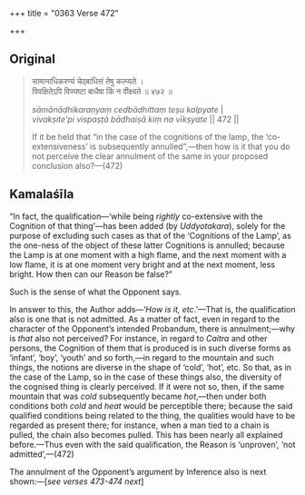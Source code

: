 +++
title = "0363 Verse 472"

+++
## Original 
>
> सामानाधिकरण्यं चेद्बाधित्तं तेषु कल्प्यते ।  
> विवक्षितेऽपि विस्पष्टा बाधैषा किं न वीक्ष्यते ॥ ४७२ ॥ 
>
> *sāmānādhikaraṇyaṃ cedbādhittaṃ teṣu kalpyate* \|  
> *vivakṣite'pi vispaṣṭā bādhaiṣā kiṃ na vīkṣyate* \|\| 472 \|\| 
>
> If it be held that “in the case of the cognitions of the lamp, the ‘co-extensiveness’ is subsequently annulled”,—then how is it that you do not perceive the clear annulment of the same in your proposed conclusion also?—(472)



## Kamalaśīla

“In fact, the qualification—‘while being *rightly* co-extensive with the Cognition of that thing’—has been added (by *Uddyotakara*), solely for the purpose of excluding such cases as that of the ‘Cognitions of the Lamp’, as the one-ness of the object of these latter Cognitions is annulled; because the Lamp is at one moment with a high flame, and the next moment with a low flame, it is at one moment very bright and at the next moment, less bright. How then can our Reason be false?”

Such is the sense of what the Opponent says.

In answer to this, the Author adds—‘*How is it, etc*.’—That is, the qualification also is one that is not admitted. As a matter of fact, even in regard to the character of the Opponent’s intended Probandum, there is annulment;—why is *that* also not perceived? For instance, in regard to *Caitra* and other persons, the Cognition of them that is produced is in such diverse forms as ‘infant’, ‘boy’, ‘youth’ and so forth,—in regard to the mountain and such things, the notions are diverse in the shape of ‘cold’, ‘hot’, etc. So that, as in the case of the Lamp, so in the case of these things also, the diversity of the cognised thing is clearly perceived. If it were not so, then, if the same mountain that was *cold* subsequently became *hot*,—then under both conditions both *cold* and *heat* would be perceptible there; because the said qualified conditions being related to the thing, the qualities would have to be regarded as present there; for instance, when a man tied to a chain is pulled, the chain also becomes pulled. This has been nearly all explained before.—Thus even with the said qualification, the Reason is ‘unproven’, ‘not admitted’,—(472)

The annulment of the Opponent’s argument by Inference also is next shown:—[*see verses 473-474 next*]


